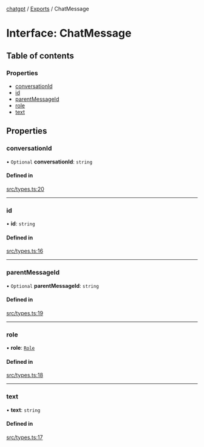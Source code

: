 [chatgpt](../readme.md) / [Exports](../modules.md) / ChatMessage

# Interface: ChatMessage

## Table of contents

### Properties

- [conversationId](ChatMessage.md#conversationid)
- [id](ChatMessage.md#id)
- [parentMessageId](ChatMessage.md#parentmessageid)
- [role](ChatMessage.md#role)
- [text](ChatMessage.md#text)

## Properties

### conversationId

• `Optional` **conversationId**: `string`

#### Defined in

[src/types.ts:20](https://github.com/transitive-bullshit/chatgpt-api/blob/531e180/src/types.ts#L20)

___

### id

• **id**: `string`

#### Defined in

[src/types.ts:16](https://github.com/transitive-bullshit/chatgpt-api/blob/531e180/src/types.ts#L16)

___

### parentMessageId

• `Optional` **parentMessageId**: `string`

#### Defined in

[src/types.ts:19](https://github.com/transitive-bullshit/chatgpt-api/blob/531e180/src/types.ts#L19)

___

### role

• **role**: [`Role`](../modules.md#role)

#### Defined in

[src/types.ts:18](https://github.com/transitive-bullshit/chatgpt-api/blob/531e180/src/types.ts#L18)

___

### text

• **text**: `string`

#### Defined in

[src/types.ts:17](https://github.com/transitive-bullshit/chatgpt-api/blob/531e180/src/types.ts#L17)
